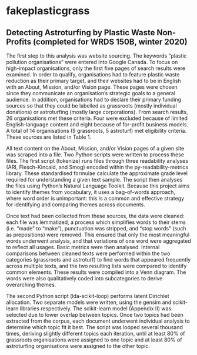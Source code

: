 # fakeplasticgrass
## Detecting Astroturfing by Plastic Waste Non-Profits (completed for WRDS 150B, winter 2020)

The first step to this analysis was website sourcing. The keywords “plastic pollution organisations” were entered into Google Canada. To focus on high-impact organisations, only the first five pages of search results were examined. In order to qualify, organisations had to feature plastic waste reduction as their primary target, and their websites had to be in English with an About, Mission, and/or Vision page. These pages were chosen since they communicate an organisation’s strategic goals to a general audience. In addition, organisations had to declare their primary funding sources so that they could be labelled as grassroots (mostly individual donations) or astroturfing (mostly large corporations). From search results, 26 organisations met these criteria. Four were excluded because of limited English-language content and eight because of for-profit business models. A total of 14 organisations (9 grassroots, 5 astroturf) met eligibility criteria. These sources are listed in Table 1.

All text content on the About, Mission, and/or Vision pages of a given site was scraped into a file. Two Python scripts were written to process these files. The first script (tokenize) runs files through three readability analyses (ARI, Flesch-Kincaid, and Smog) encoded within the py-readability-metrics library. These standardised formulae calculate the approximate grade level required for understanding a given text sample. The script then analyses the files using Python’s Natural Language Toolkit. Because this project aims to identify themes from vocabulary, it uses a bag-of-words approach, where word order is unimportant: this is a common and effective strategy for identifying and comparing themes across documents.

Once text had been collected from these sources, the data were cleaned: each file was lemmatized, a process which simplifies words to their stems (i.e. “made” to “make”), punctuation was stripped, and “stop words” (such as prepositions) were removed. This ensured that only the most meaningful words underwent analysis, and that variations of one word were aggregated to reflect all usages. Basic metrics were then analysed. Internal comparisons between cleaned texts were performed within the two categories (grassroots and astroturf) to find words that appeared frequently across multiple texts, and the two resulting lists were compared to identify common elements. These results were compiled into a Venn diagram. The words were also qualitatively coded into subcategories to derive overarching themes.

The second Python script (lda-scikit-loop) performs latent Dirichlet allocation. Two separate models were written, using the gensim and scikit-learn libraries respectively. The scikit-learn model (Appendix II) was selected due to lower overlap between topics. Once two topics had been extracted from the corpus, each document underwent individual analysis to determine which topic fit it best. The script was looped several thousand times, deriving slightly different topics each iteration, until at least 80% of grassroots organisations were assigned to one topic and at least 80% of astroturfing organisations were assigned to the other topic.
